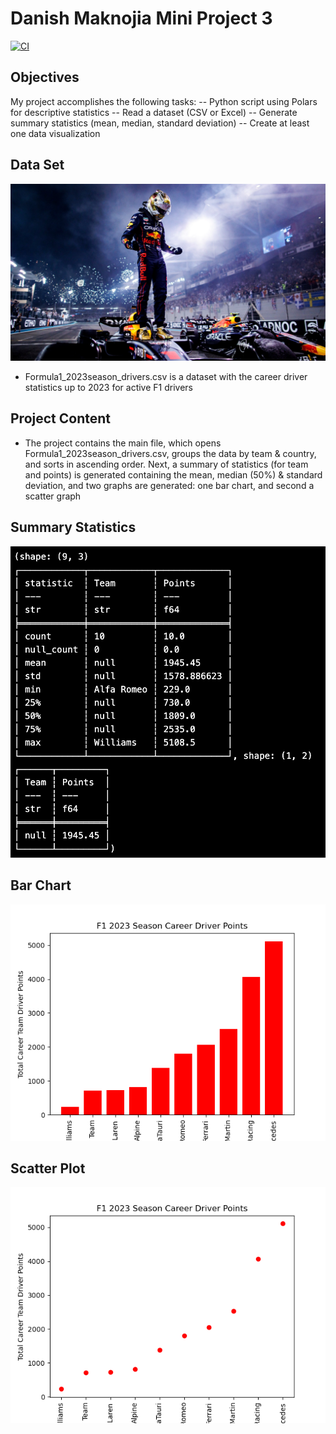 # Danish Maknojia Mini Project 3

[![CI](https://github.com/nogibjj/Maknojia_DanishMP3/actions/workflows/cicd.yml/badge.svg)](https://github.com/nogibjj/Maknojia_DanishMP3/actions/workflows/cicd.yml)

## Objectives
My project accomplishes the following tasks:
-- Python script using Polars for descriptive statistics
-- Read a dataset (CSV or Excel)
-- Generate summary statistics (mean, median, standard deviation)
-- Create at least one data visualization

## Data Set
![alt text](F1Main.jpeg)

- Formula1_2023season_drivers.csv is a dataset with the career driver statistics up to 2023 for active F1 drivers

## Project Content

- The project contains the main file, which opens Formula1_2023season_drivers.csv, groups the data by team & country, and sorts in ascending order. Next, a summary of statistics (for team and points) is generated containing the mean, median (50%) & standard deviation, and two graphs are generated: one bar chart, and second a scatter graph

## Summary Statistics
![alt text](stats.png)

## Bar Chart
![alt text](barchart.png)

## Scatter Plot
![alt text](scatter.png)


